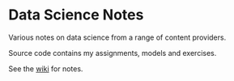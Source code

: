 # Data Science Notes

Various notes on data science from a range of content providers.

Source code contains my assignments, models and exercises.

See the [wiki](https://github.com/martinabeleda/data-science-coursera/wiki) for notes. 

